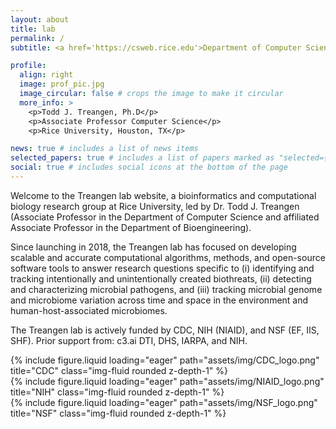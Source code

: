 ```yaml
---
layout: about
title: lab
permalink: /
subtitle: <a href='https://csweb.rice.edu'>Department of Computer Science, Rice University </a>. 

profile:
  align: right
  image: prof_pic.jpg
  image_circular: false # crops the image to make it circular
  more_info: >
    <p>Todd J. Treangen, Ph.D</p>
    <p>Associate Professor Computer Science</p>
    <p>Rice University, Houston, TX</p>

news: true # includes a list of news items
selected_papers: true # includes a list of papers marked as "selected={true}"
social: true # includes social icons at the bottom of the page
---
```


Welcome to the Treangen lab website, a bioinformatics and computational biology research group at Rice University, led by Dr. Todd J. Treangen (Associate Professor in the Department of Computer Science and affiliated Associate Professor in the Department of Bioengineering). 

Since launching in 2018, the Treangen lab has focused on developing scalable and accurate computational algorithms, methods, and open-source software tools to answer research questions specific to (i) identifying and tracking intentionally and unintentionally created biothreats, (ii) detecting and characterizing microbial pathogens, and (iii) tracking microbial genome and microbiome variation across time and space in the environment and human-host-associated microbiomes.

The Treangen lab is actively funded by CDC, NIH (NIAID), and NSF (EF, IIS, SHF). Prior support from: c3.ai DTI, DHS, IARPA, and NIH. 

<div class="row">
    <div class="col-sm mt-3 mt-md-0">
        {% include figure.liquid loading="eager" path="assets/img/CDC_logo.png" title="CDC" class="img-fluid rounded z-depth-1" %}
    </div>
    <div class="col-sm mt-3 mt-md-0">
        {% include figure.liquid loading="eager" path="assets/img/NIAID_logo.png" title="NIH" class="img-fluid rounded z-depth-1" %}
    </div>
    <div class="col-sm mt-3 mt-md-0">
        {% include figure.liquid loading="eager" path="assets/img/NSF_logo.png" title="NSF" class="img-fluid rounded z-depth-1" %}
    </div>
</div>